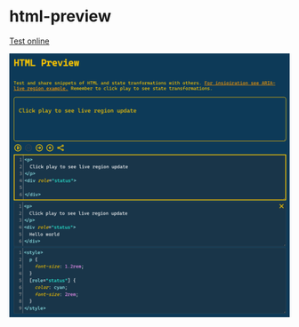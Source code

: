 # html-preview

[Test online](https://ariperkkio.github.io/html-preview/)

<p align="center">
  <img width="640" src="https://raw.githubusercontent.com/AriPerkkio/html-preview/HEAD/docs/demo.png">
</p>
